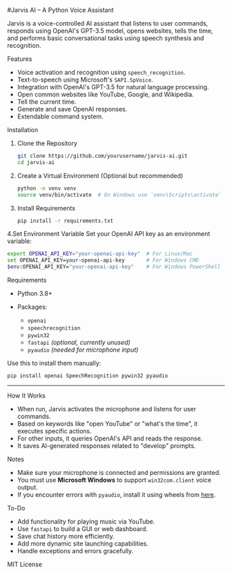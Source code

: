 #Jarvis AI – A Python Voice Assistant

Jarvis is a voice-controlled AI assistant that listens to user commands, responds using OpenAI's GPT-3.5 model, opens websites, tells the time, and performs basic conversational tasks using speech synthesis and recognition.

Features

* Voice activation and recognition using `speech_recognition`.
* Text-to-speech using Microsoft's `SAPI.SpVoice`.
* Integration with OpenAI's GPT-3.5 for natural language processing.
* Open common websites like YouTube, Google, and Wikipedia.
* Tell the current time.
* Generate and save OpenAI responses.
* Extendable command system.


Installation

1. Clone the Repository

   ```bash
   git clone https://github.com/yourusername/jarvis-ai.git
   cd jarvis-ai
   ```

2. Create a Virtual Environment (Optional but recommended)

   ```bash
   python -m venv venv
   source venv/bin/activate  # On Windows use `venv\Scripts\activate`
   ```

3. Install Requirements

   ```bash
   pip install -r requirements.txt
   ```

4.Set Environment Variable
   Set your OpenAI API key as an environment variable:

   ```bash
   export OPENAI_API_KEY="your-openai-api-key"  # For Linux/Mac
   set OPENAI_API_KEY=your-openai-api-key       # For Windows CMD
   $env:OPENAI_API_KEY="your-openai-api-key"    # For Windows PowerShell
   ```


Requirements

* Python 3.8+
* Packages:

  * `openai`
  * `speechrecognition`
  * `pywin32`
  * `fastapi` *(optional, currently unused)*
  * `pyaudio` *(needed for microphone input)*

Use this to install them manually:

```bash
pip install openai SpeechRecognition pywin32 pyaudio
```

---
 How It Works

* When run, Jarvis activates the microphone and listens for user commands.
* Based on keywords like "open YouTube" or "what's the time", it executes specific actions.
* For other inputs, it queries OpenAI's API and reads the response.
* It saves AI-generated responses related to "develop" prompts.

Notes

* Make sure your microphone is connected and permissions are granted.
* You must use **Microsoft Windows** to support `win32com.client` voice output.
* If you encounter errors with `pyaudio`, install it using wheels from [here](https://www.lfd.uci.edu/~gohlke/pythonlibs/#pyaudio).

 To-Do

* Add functionality for playing music via YouTube.
* Use `fastapi` to build a GUI or web dashboard.
* Save chat history more efficiently.
* Add more dynamic site launching capabilities.
* Handle exceptions and errors gracefully.



MIT License

